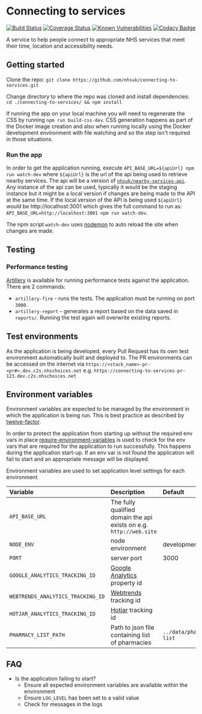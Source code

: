 # Connecting to services

[![Build Status](https://travis-ci.org/nhsuk/connecting-to-services.svg?branch=master)](https://travis-ci.org/nhsuk/connecting-to-services)
[![Coverage Status](https://coveralls.io/repos/github/nhsuk/connecting-to-services/badge.svg?branch=master)](https://coveralls.io/github/nhsuk/connecting-to-services?branch=master)
[![Known Vulnerabilities](https://snyk.io/test/github/nhsuk/connecting-to-services/badge.svg)](https://snyk.io/test/github/nhsuk/connecting-to-services)
[![Codacy Badge](https://api.codacy.com/project/badge/Grade/cb52b7957b9748ff8f0d4fbfd12e7de6)](https://www.codacy.com/app/shunt7/connecting-to-services?utm_source=github.com&amp;utm_medium=referral&amp;utm_content=nhsuk/connecting-to-services&amp;utm_campaign=Badge_Grade)

A service to help people connect to appropriate NHS services that
meet their time, location and accessibility needs.

## Getting started

Clone the repo: `git clone https://github.com/nhsuk/connecting-to-services.git`

Change directory to where the repo was cloned and install dependencies:
`cd ./connecting-to-services/ && npm install`

If running the app on your local machine you will need to regenerate the CSS by
running `npm run build-css-dev`.  CSS generation happens as part of the Docker
image creation and also when running locally using the Docker development
environment with file watching and so the step isn't required in those
situations.

### Run the app

In order to get the application running, execute `API_BASE_URL=${apiUrl} npm
run watch-dev` where `${apiUrl}` is the url of the api being used to retrieve
nearby services.  The api will be a version of
[`nhsuk/nearby-services-api`](https://github.com/nhsuk/nearby-services-api).
Any instance of the api can be used, typically it would be the staging instance
but it might be a local version if changes are being made to the API at the
same time. If the local version of the API is being used `${apiUrl}` would be
http://localhost:3001 which gives the full command to run as:
`API_BASE_URL=http://localhost:3001 npm run watch-dev`.

The npm script `watch-dev` uses [nodemon](https://nodemon.io/) to auto reload
the site when changes are made.

## Testing

### Performance testing

[Artillery](https://artillery.io/docs/#) is available for running performance
tests against the application. There are 2 commands:

* `artillery-fire` - runs the tests. The application must be running on port
  `3000`.
* `artillery-report` - generates a report based on the data saved in
  `reports/`. Running the test again will overwrite existing reports.

## Test environments

As the application is being developed, every Pull Request has its own test
environment automatically built and deployed to. The PR environments can be
accessed on the internet via
`https://<stack_name>-pr-<pr#>.dev.c2s.nhschoices.net` e.g.
`https://connecting-to-services-pr-123.dev.c2s.nhschoices.net`

## Environment variables

Environment variables are expected to be managed by the environment in which
the application is being run. This is best practice as described by
[twelve-factor](https://12factor.net/config).

In order to protect the application from starting up without the required
env vars in place
[require-environment-variables](https://www.npmjs.com/package/require-environment-variables)
is used to check for the env vars that are required for the application to run
successfully.
This happens during the application start-up. If an env var is not found the
application will fail to start and an appropriate message will be displayed.

Environment variables are used to set application level settings for each
environment.

| Variable                         | Description                                                                            | Default                  | Required        |
|:---------------------------------|:---------------------------------------------------------------------------------------|:-------------------------|-----------------|
| `API_BASE_URL`                   | The fully qualified domain the api exists on e.g. `http://web.site`                    |                          | Yes             |
| `NODE_ENV`                       | node environment                                                                       | development              |                 |
| `PORT`                           | server port                                                                            | 3000                     |                 |
| `GOOGLE_ANALYTICS_TRACKING_ID`   | [Google Analytics](https://www.google.co.uk/analytics) property id                     |                          |                 |
| `WEBTRENDS_ANALYTICS_TRACKING_ID`| [Webtrends](https://www.webtrends.com/) tracking id                                    |                          |                 |
| `HOTJAR_ANALYTICS_TRACKING_ID`   | [Hotjar](https://www.hotjar.com/) tracking id                                          |                          |                 |
| `PHARMACY_LIST_PATH`             | Path to json file containing list of pharmacies                                        | `../data/pharmacy-list`  |                 |

## FAQ

* Is the application failing to start?
  * Ensure all expected environment variables are available within the environment
  * Ensure `LOG_LEVEL` has been set to a valid value
  * Check for messages in the logs
